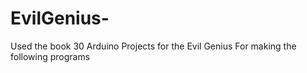 # EvilGenius-
Used the book 30 Arduino Projects for the Evil Genius For making the following programs 
